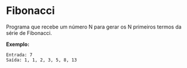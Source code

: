 # Fibonacci

Programa que recebe um número N para gerar os N primeiros termos da série de Fibonacci.

**Exemplo:**
```
Entrada: 7
Saída: 1, 1, 2, 3, 5, 8, 13
```
